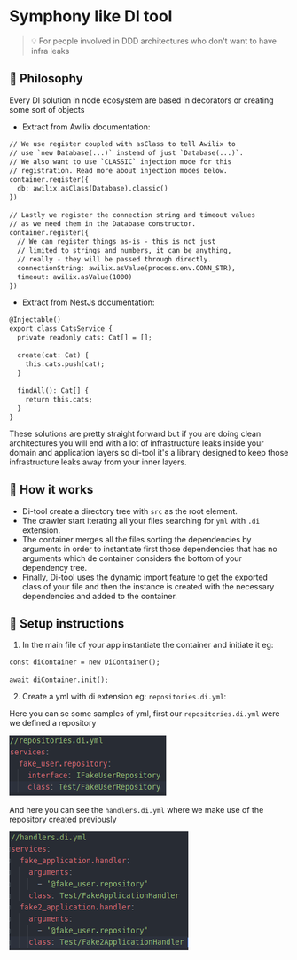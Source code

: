# Symphony like DI tool

> 💡 For people involved in DDD architectures who don't want to have infra leaks 

## 🗿 Philosophy

Every DI solution in node ecosystem are based in decorators or creating some sort of objects

- Extract from Awilix documentation:
```
// We use register coupled with asClass to tell Awilix to
// use `new Database(...)` instead of just `Database(...)`.
// We also want to use `CLASSIC` injection mode for this
// registration. Read more about injection modes below.
container.register({
  db: awilix.asClass(Database).classic()
})

// Lastly we register the connection string and timeout values
// as we need them in the Database constructor.
container.register({
  // We can register things as-is - this is not just
  // limited to strings and numbers, it can be anything,
  // really - they will be passed through directly.
  connectionString: awilix.asValue(process.env.CONN_STR),
  timeout: awilix.asValue(1000)
})
```

- Extract from NestJs documentation:
```
@Injectable()
export class CatsService {
  private readonly cats: Cat[] = [];

  create(cat: Cat) {
    this.cats.push(cat);
  }

  findAll(): Cat[] {
    return this.cats;
  }
}
```

These solutions are pretty straight forward but if you are doing clean architectures you will end with a lot of 
infrastructure leaks inside your domain and application layers so di-tool it's a library designed to keep those 
infrastructure leaks away from your inner layers.

## 🌱 How it works 
- Di-tool create a directory tree with `src` as the root element.
- The crawler start iterating all your files searching for `yml` with `.di` extension.
- The container merges all the files sorting the dependencies by arguments in order to instantiate first those dependencies that has no arguments which de container considers the 
bottom of your dependency tree.
- Finally, Di-tool uses the dynamic import feature to get the exported class of your file and then the instance is 
  created with the necessary dependencies and added to the container.
## 🔨 Setup instructions
1. In the main file of your app instantiate the container and initiate it eg:
```
const diContainer = new DiContainer();
    
await diContainer.init();
```
2. Create a yml with di extension eg: `repositories.di.yml`:

Here you can se some samples of yml, first our `repositories.di.yml` were we defined a repository

![repositories-yml-example](/assets/repository-yml-example.PNG)

And here you can see the `handlers.di.yml` where we make use of the repository created previously

![repositories-yml-example](/assets/handlers-yml-example.PNG)